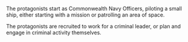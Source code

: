 The protagonists start as Commonwealth Navy Officers, piloting a small ship, either starting with a mission or patrolling an area of space.

The protagonists are recruited to work for a criminal leader, or plan and engage in criminal activity themselves.